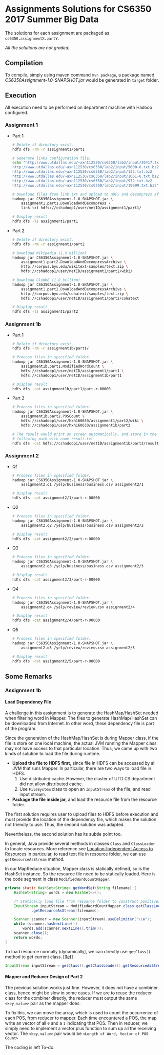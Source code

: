 # Assignments Solutions for CS6350 2017 Summer Big Data
The solutions for each assignment are packaged as `cs6350.assignmentX.partY`.

*All the solutions are not graded.*

## Compilation

To compile, simply using maven command `mvn package`, a package named *CS6350Assignment-1.0-SNAPSHOT.jar* would be generated in `target` folder.

## Execution
All execution need to be performed on department machine with Hadoop configured.

### Assignment 1
- Part 1

    ```bash
    # Delete if directory exist.
    hdfs dfs -rm -r assignment1/part1

    # Generate links configuration file.
    echo "http://www.utdallas.edu/~axn112530/cs6350/lab2/input/20417.txt.bz2
    http://www.utdallas.edu/~axn112530/cs6350/lab2/input/5000-8.txt.bz2
    http://www.utdallas.edu/~axn112530/cs6350/lab2/input/132.txt.bz2
    http://www.utdallas.edu/~axn112530/cs6350/lab2/input/1661-8.txt.bz2
    http://www.utdallas.edu/~axn112530/cs6350/lab2/input/972.txt.bz2
    http://www.utdallas.edu/~axn112530/cs6350/lab2/input/19699.txt.bz2" > link.txt

    # Download files from link.txt and upload to HDFS and decompress afterward.
    hadoop jar CS6350Assignment-1.0-SNAPSHOT.jar \
        assignment1.part1.DownloadAndDecompress \
        link.txt hdfs://cshadoop1/user/netID/assignment1/part1/

    # Display result
    hdfs dfs -ls assignment1/part1
    ```

- Part 2
    ```bash
    # Delete if directory exist.
    hdfs dfs -rm -r assignment1/part2

    # Download Wikipedia (1.8 billion)
    hadoop jar CS6350Assignment-1.0-SNAPSHOT.jar \
        assignment1.part2.DownloadAndDecompressArchive \
        http://corpus.byu.edu/wikitext-samples/text.zip \
        hdfs://cshadoop1/user/netID/assignment1/part2/wiki/

    # Download GloWbE (1.8 billion)
    hadoop jar CS6350Assignment-1.0-SNAPSHOT.jar \
        assignment1.part2.DownloadAndDecompressArchive \
        http://corpus.byu.edu/cohatext/samples/text.zip \
        hdfs://cshadoop1/user/netID/assignment1/part2/cohatext

    # Display result
    hdfs dfs -ls assignment1/part2
    ```

### Assignment 1b
- Part 1

    ```bash
    # Delete if directory exist.
    hdfs dfs -rm -r assignment1b/part1/

    # Process files in specified folder.
    hadoop jar CS6350Assignment-1.0-SNAPSHOT.jar \
        assignment1b.part1.ModifiedWordCount \
        hdfs://cshadoop1/user/netID/assignment1/part1 \
        hdfs://cshadoop1/user/netID/assignment1b/part1

    # Display result
    hdfs dfs -cat assignment1b/part1/part-r-00000
    ```
- Part 2
    ```bash
    # Process files in specified folder.
    hadoop jar CS6350Assignment-1.0-SNAPSHOT.jar \
        assignment1b.part2.POSCount \
        hdfs://cshadoop1/user/hxh160630/assignment1/part2/wiki \
        hdfs://cshadoop1/user/hxh160630/assignment1b/part2

    # The result would print on screen automatically, and store in the
    # following path with name result.txt
    hdfs dfs -cat hdfs://cshadoop1/user/netID/assignment1b/part2/result
	```

### Assignment 2
- Q1
    ```bash
    # Process files in specified folder.
    hadoop jar CS6350Assignment-1.0-SNAPSHOT.jar \
        assignment2.q1 /yelp/business/business.csv assignment2/1

    # Display result
    hdfs dfs -cat assignment2/1/part-r-00000
    ```
- Q2
    ```bash
    # Process files in specified folder.
    hadoop jar CS6350Assignment-1.0-SNAPSHOT.jar \
        assignment2.q2 /yelp/business/business.csv assignment2/2

    # Display result
    hdfs dfs -cat assignment2/2/part-r-00000
    ```
- Q3
    ```bash
    # Process files in specified folder.
    hadoop jar CS6350Assignment-1.0-SNAPSHOT.jar \
        assignment2.q3 /yelp/business/business.csv assignment2/3

    # Display result
    hdfs dfs -cat assignment2/3/part-r-00000
    ```
- Q4
    ```bash
    # Process files in specified folder.
    hadoop jar CS6350Assignment-1.0-SNAPSHOT.jar \
        assignment2.q4 /yelp/review/review.csv assignment2/4

    # Display result
    hdfs dfs -cat assignment2/4/part-r-00000
    ```
- Q5
    ```bash
    # Process files in specified folder.
    hadoop jar CS6350Assignment-1.0-SNAPSHOT.jar \
        assignment2.q5 /yelp/review/review.csv assignment2/5

    # Display result
    hdfs dfs -cat assignment2/5/part-r-00000
    ```
## Some Remarks
### Assignment 1b
#### Load Dependency File
A challenge in this assignment is to generate the HashMap/HashSet needed when
filtering word in Mapper.
The files to generate HashMap/HashSet can be downloaded from Internet. In other
word, these dependency file is part of the program.

Since the generation of the HashMap/HashSet is during Mapper class, if the file
is store on one local machine, the actual JVM running the Mapper class may not
have access to that particular location.
Thus, we came up with two kinds of solution to load the file during runtime.
- __Upload the file to HDFS first,__ since file in HDFS can be accessed by all
  JVM that runs Mapper. In particular, there are two ways to load file in HDFS.
    1. Use distributed cache. However, the cluster of UTD CS department did not
       allow distributed cache.
    1. Use `FileSystem` class to open an `InputStream` of the file, and read
       input stream.
- __Package the file inside jar,__ and load the resource file from the resource
  folder.

The first solution requires user to upload files to HDFS before execution and
must provide the location of the dependency file, which makes the solution not
friendly to use. Thus, the second solution was adapted.

Nevertheless, the second solution has its subtle point too.

In general, Java provide several methods in classes `Class` and `ClassLoader`
to locate resources. More reference see [Location-Independent Access to 
Resources](https://docs.oracle.com/javase/8/docs/technotes/guides/lang/resources.html)
In particular, to read text file in resource folder, we can use
`getResourceAsStream` method.

In our MapReduce situation, Mapper class is statically defined, so is the
HashSet instance. So the resource file need to be statically loaded. Here is
the code segment in class `ModifiedWordCountMapper`.
```java
private static HashSet<String> getWordSet(String filename) {
    HashSet<String> words = new HashSet<>();

    /* Statically load file from resource folder to construct positive/negative word HashSet. */
    InputStream inputStream = ModifiedWordCountMapper.class.getClassLoader()
            .getResourceAsStream(filename);

    Scanner scanner = new Scanner(inputStream).useDelimiter("\\A");
    while (scanner.hasNextLine())
        words.add(scanner.nextLine().trim());
    scanner.close();
    return words;
}
```
To load resource normally (dynamically), we can directly use `getClass()`
method to get current class.
[[Ref]](https://www.mkyong.com/java/java-getresourceasstream-in-static-method/)
```java
InputStream inputStream = getClass().getClassLoader().getResourceAsStream(filename);
```

#### Mapper and Reducer Design of Part 2
The previous solution works just fine. However, it does not have a combiner
class, hence might be slow in some cases. If we are to reuse the reducer
class for the combiner directly, the reducer must output the same
`<key,value>` pair as the mapper does.

To fix this, we can move the array, which is used to count the occurrence of
each POS, from reducer to mapper. Each time encountered a POS, the map write an
vector of all `0` and a `1` indicating that POS. Then in reducer, we simply
need to implement a vector plus function to sum up all the receiving vector.
The `<key,value>` pair would be `<Length of Word, Vector of POS Count>`

The coding is left To-do.
